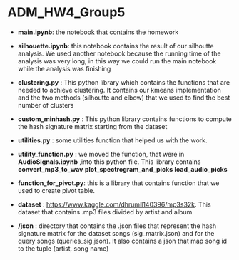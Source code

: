 # ADM_HW4_Group5

 - __main.ipynb__: the notebook that contains the homework
 - __silhouette.ipynb__: this notebook contains the result of our silhoutte analysis. We used another notebook because the running time of the analysis was very long, in this way we could run the main notebook while the analysis was finishing
- __clustering.py__ : This python library which contains the functions that are needed to achieve clustering. It contains our kmeans implementation and the two methods (silhoutte and elbow) that we used to find the best number of clusters

- __custom_minhash.py__ : This python library contains functions to compute the hash signature matrix starting from the dataset 

- __utilities.py__ : some utilities function that helped us with the work. 

- __utility_function.py__ : we moved the function, that were in __AudioSignals.ipynb__ ,into this python file. This library contains __convert_mp3_to_wav__ __plot_spectrogram_and_picks__ __load_audio_picks__

- __function_for_pivot.py__: this is a library that contains function that we used to create pivot table.

- __dataset__ : https://www.kaggle.com/dhrumil140396/mp3s32k. This dataset that contains .mp3 files divided by artist and album

- __/json__ : directory that contains the .json files that represent the hash signature matrix for the dataset songs (sig_matrix.json) and for the query songs (queries_sig.json). It also contains a json that map song id to the tuple (artist, song name) 

